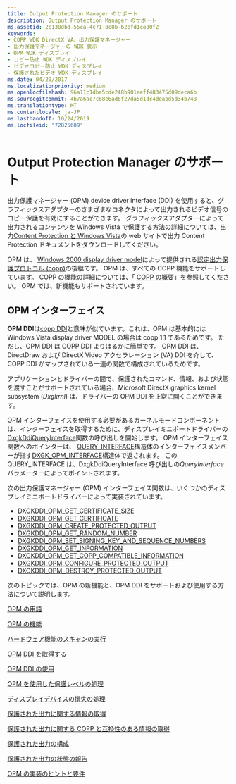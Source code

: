 ```yaml
---
title: Output Protection Manager のサポート
description: Output Protection Manager のサポート
ms.assetid: 2c138dbd-55ca-4c71-8c8b-b2efd1ca80f2
keywords:
- COPP WDK DirectX VA、出力保護マネージャー
- 出力保護マネージャーの WDK 表示
- OPM WDK ディスプレイ
- コピー防止 WDK ディスプレイ
- ビデオコピー防止 WDK ディスプレイ
- 保護されたビデオ WDK ディスプレイ
ms.date: 04/20/2017
ms.localizationpriority: medium
ms.openlocfilehash: 96a11c1dbe5cde248b901eeff483475d09deca6b
ms.sourcegitcommit: 4b7a6ac7c68e6ad6f27da5d1dc4deabd5d34b748
ms.translationtype: MT
ms.contentlocale: ja-JP
ms.lasthandoff: 10/24/2019
ms.locfileid: "72825609"
---
```

# <a name="supporting-output-protection-manager"></a>Output Protection Manager のサポート


出力保護マネージャー (OPM) device driver interface (DDI) を使用すると、グラフィックスアダプターのさまざまなコネクタによって出力されるビデオ信号のコピー保護を有効にすることができます。 グラフィックスアダプターによって出力されるコンテンツを Windows Vista で保護する方法の詳細については、出力[Content Protection と Windows Vista](https://download.microsoft.com/download/5/D/6/5D6EAF2B-7DDF-476B-93DC-7CF0072878E6/output_protect.doc)の web サイトで出力 Content Protection ドキュメントをダウンロードしてください。

OPM は、 [Windows 2000 display driver model](windows-2000-display-driver-model-design-guide.md)によって提供される[認定出力保護プロトコル (copp)](copp-processing.md)の後継です。 OPM は、すべての COPP 機能をサポートしています。 COPP の機能の詳細については、「 [COPP の概要](introduction-to-copp.md)」を参照してください。 OPM では、新機能もサポートされています。

## <a name="opm-interface"></a>OPM インターフェイス

**OPM DDI**は[copp DDI](sample-functions-for-copp.md)と意味が似ています。これは、OPM は基本的には Windows Vista display driver MODEL の場合は copp 1.1 であるためです。 ただし、OPM DDI は COPP DDI よりはるかに簡単です。 OPM DDI は、DirectDraw および DirectX Video アクセラレーション (VA) DDI を介して、COPP DDI がマップされている一連の関数で構成されているためです。

アプリケーションとドライバーの間で、保護されたコマンド、情報、および状態を渡すことがサポートされている場合、Microsoft DirectX graphics kernel subsystem (*Dxgkrnl*) は、ドライバーの OPM DDI を正常に開くことができます。

OPM インターフェイスを使用する必要があるカーネルモードコンポーネントは、インターフェイスを取得するために、ディスプレイミニポートドライバーの[DxgkDdiQueryInterface](https://docs.microsoft.com/windows-hardware/drivers/ddi/dispmprt/nc-dispmprt-dxgkddi_query_interface)関数の呼び出しを開始します。 OPM インターフェイス関数へのポインターは、 [QUERY_INTERFACE](https://docs.microsoft.com/windows-hardware/drivers/ddi/video/ns-video-_query_interface)構造体のインターフェイスメンバーが指す[DXGK_OPM_INTERFACE](https://docs.microsoft.com/windows-hardware/drivers/ddi/dispmprt/ns-dispmprt-_dxgk_opm_interface)構造体で返されます。 この QUERY_INTERFACE は、DxgkDdiQueryInterface 呼び出しの*QueryInterface*パラメーターによってポイントされます。

次の出力保護マネージャー (OPM) インターフェイス関数は、いくつかのディスプレイミニポートドライバーによって実装されています。

* [DXGKDDI_OPM_GET_CERTIFICATE_SIZE](https://docs.microsoft.com/windows-hardware/drivers/ddi/dispmprt/nc-dispmprt-dxgkddi_opm_get_certificate_size)
* [DXGKDDI_OPM_GET_CERTIFICATE](https://docs.microsoft.com/windows-hardware/drivers/ddi/dispmprt/nc-dispmprt-dxgkddi_opm_get_certificate)
* [DXGKDDI_OPM_CREATE_PROTECTED_OUTPUT](https://docs.microsoft.com/windows-hardware/drivers/ddi/dispmprt/nc-dispmprt-dxgkddi_opm_create_protected_output)
* [DXGKDDI_OPM_GET_RANDOM_NUMBER](https://docs.microsoft.com/windows-hardware/drivers/ddi/dispmprt/nc-dispmprt-dxgkddi_opm_get_random_number)
* [DXGKDDI_OPM_SET_SIGNING_KEY_AND_SEQUENCE_NUMBERS](https://docs.microsoft.com/windows-hardware/drivers/ddi/dispmprt/nc-dispmprt-dxgkddi_opm_set_signing_key_and_sequence_numbers)
* [DXGKDDI_OPM_GET_INFORMATION](https://docs.microsoft.com/windows-hardware/drivers/ddi/dispmprt/nc-dispmprt-dxgkddi_opm_get_information)
* [DXGKDDI_OPM_GET_COPP_COMPATIBLE_INFORMATION](https://docs.microsoft.com/windows-hardware/drivers/ddi/dispmprt/nc-dispmprt-dxgkddi_opm_get_copp_compatible_information)
* [DXGKDDI_OPM_CONFIGURE_PROTECTED_OUTPUT](https://docs.microsoft.com/windows-hardware/drivers/ddi/dispmprt/nc-dispmprt-dxgkddi_opm_configure_protected_output)
* [DXGKDDI_OPM_DESTROY_PROTECTED_OUTPUT](https://docs.microsoft.com/windows-hardware/drivers/ddi/dispmprt/nc-dispmprt-dxgkddi_opm_destroy_protected_output)

次のトピックでは、OPM の新機能と、OPM DDI をサポートおよび使用する方法について説明します。

[OPM の用語](opm-terminology.md)

[OPM の機能](opm-features.md)

[ハードウェア機能のスキャンの実行](performing-a-hardware-functionality-scan.md)

[OPM DDI を取得する](retrieving-the-opm-ddi.md)

[OPM DDI の使用](using-the-opm-ddi.md)

[OPM を使用した保護レベルの処理](handling-protection-levels-with-opm.md)

[ディスプレイデバイスの損失の処理](handling-the-loss-of-a-display-device.md)

[保護された出力に関する情報の取得](retrieving-information-about-a-protected-output.md)

[保護された出力に関する COPP と互換性のある情報の取得](retrieving-copp-compatible-information-about-a-protected-output.md)

[保護された出力の構成](configuring-a-protected-output.md)

[保護された出力の状態の報告](reporting-status-of-a-protected-output.md)

[OPM の実装のヒントと要件](implementation-tips-and-requirements-for-opm.md)

 

 





